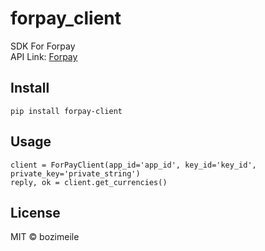 
# forpay_client
SDK For Forpay  
API Link: [Forpay](https://api.forpay.pro/docs/overview)

## Install

```
pip install forpay-client
```

## Usage

```
client = ForPayClient(app_id='app_id', key_id='key_id', private_key='private_string')
reply, ok = client.get_currencies()
```
## License

MIT © bozimeile
